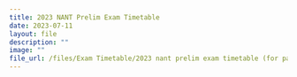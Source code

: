 ```yaml
---
title: 2023 NANT Prelim Exam Timetable
date: 2023-07-11
layout: file
description: ""
image: ""
file_url: /files/Exam Timetable/2023 nant prelim exam timetable (for parents).pdf
---
```

